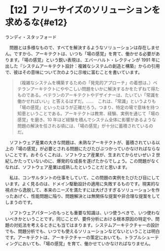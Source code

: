 # 【12】フリーサイズのソリューションを求めるな{#e12}

<div class="author">ランディ・スタッフォード</div>

　問題とは多様なもので、すべてを解決するようなソリューションは存在しません。ですから、アーキテクトは、いつも「場の感覚」を育て、働かせる必要があります。「場の感覚」という鋭い表現は、エバーハルト・レクティンが 1991 年に出した『システムアーキテクト設計：複雑なシステムの創造と構築』からの引用で、彼はその意味について次のように示唆に富むことを書いています。

> （複雑なシステムを構築するための「発見的アプローチ」の着想は、）ベテランアーキテクトにややこしい問題をいかに解決するかをたずねて得たものである。ベテランのアーキテクトやデザイナーは、たいてい「常識を働かせればいい」と答えるはずだ。……　これは、「常識」というよりも「場の感覚」といったほうが正確だろう。つまり、特定の場で意味を持つ知恵ということである。アーキテクトは教育、経験、実例を通じて「場の感覚」を磨き、10 年ほど経験を積んでシステム全体に影響があるような問題の解決を任される頃には、「場の感覚」が十分に蓄積されているのだ。

　ソフトウェア産業の大きな問題は、未熟なアーキテクトが、蓄積されている以上の「場の感覚」が必要とされる問題にたびたびぶつかっていかなければならないことです。おそらくこれは、ソフトウェア産業が、生まれてからせいぜい 2 世紀しかたっていないのに、爆発的な成長を遂げたからでしょう。この問題がなくなれば、ソフトウェア産業は成熟したということだと思います。

　私は、コンサルタントの仕事をしていて、この問題の実例をたびたび目にしています。よく見るのは、ドメイン駆動設計の適用に失敗するものです。現実的な視点から逸脱して、本来のニーズを満たすには大げさすぎるソリューションを作ったあげく、性能問題に陥り、問題解決とは無関係な提案や非合理な提案をしてしまうのです。

　ソフトウェアパターンのもっとも重要な知識は、いつ使うべきで、いつ使わないべきかということです。同じことが、要件分析における根本原因の特定や、問題の対処法を考えるときにも当てはまります。システムアーキテクチャーの設計でも、問題分析でも、いつでも使えるソリューションなどないということは明白です。アーキテクトは、アーキテクチャーの策定においても、トラブルシューティングにおいても、「場の感覚」を育て、働かせていかなければなりません。
